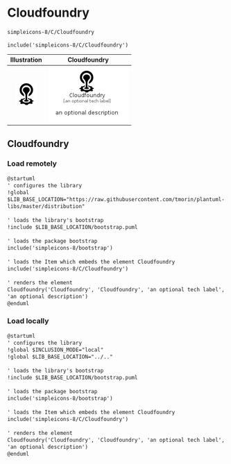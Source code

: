 # Cloudfoundry


```text
simpleicons-8/C/Cloudfoundry
```

```text
include('simpleicons-8/C/Cloudfoundry')
```



| Illustration | Cloudfoundry |
| :---: | :---: |
| ![illustration for Illustration](../../simpleicons-8/C/Cloudfoundry.png) | ![illustration for Cloudfoundry](../../simpleicons-8/C/Cloudfoundry.Local.png) |




## Cloudfoundry

### Load remotely
```plantuml
@startuml
' configures the library
!global $LIB_BASE_LOCATION="https://raw.githubusercontent.com/tmorin/plantuml-libs/master/distribution"

' loads the library's bootstrap
!include $LIB_BASE_LOCATION/bootstrap.puml

' loads the package bootstrap
include('simpleicons-8/bootstrap')

' loads the Item which embeds the element Cloudfoundry
include('simpleicons-8/C/Cloudfoundry')

' renders the element
Cloudfoundry('Cloudfoundry', 'Cloudfoundry', 'an optional tech label', 'an optional description')
@enduml
```

### Load locally
```plantuml
@startuml
' configures the library
!global $INCLUSION_MODE="local"
!global $LIB_BASE_LOCATION="../.."

' loads the library's bootstrap
!include $LIB_BASE_LOCATION/bootstrap.puml

' loads the package bootstrap
include('simpleicons-8/bootstrap')

' loads the Item which embeds the element Cloudfoundry
include('simpleicons-8/C/Cloudfoundry')

' renders the element
Cloudfoundry('Cloudfoundry', 'Cloudfoundry', 'an optional tech label', 'an optional description')
@enduml
```

